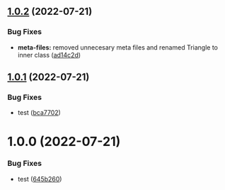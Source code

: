 ## [1.0.2](https://github.com/zacharysnewman/shape-calculations/compare/v1.0.1...v1.0.2) (2022-07-21)


### Bug Fixes

* **meta-files:** removed unnecesary meta files and renamed Triangle to inner class ([ad14c2d](https://github.com/zacharysnewman/shape-calculations/commit/ad14c2de52976719a6c2649a85b2249ee499a428))

## [1.0.1](https://github.com/zacharysnewman/shape-calculations/compare/v1.0.0...v1.0.1) (2022-07-21)


### Bug Fixes

* test ([bca7702](https://github.com/zacharysnewman/shape-calculations/commit/bca7702131711bc8831def03dfe6003048f1671f))

# 1.0.0 (2022-07-21)


### Bug Fixes

* test ([645b260](https://github.com/zacharysnewman/shape-calculations/commit/645b26017a734b34da1880612c9cf6cfb6d73073))

